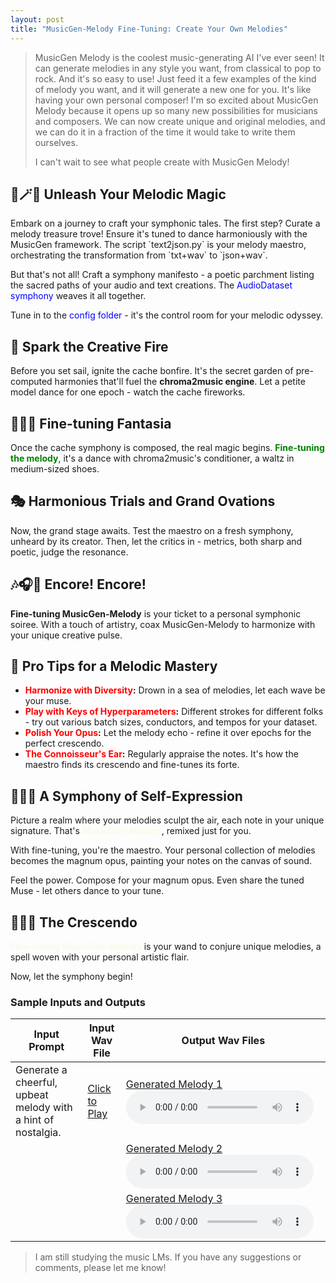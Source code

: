 ```yaml
---
layout: post
title: "MusicGen-Melody Fine-Tuning: Create Your Own Melodies"
---
```


> MusicGen Melody is the coolest music-generating AI I've ever seen! It can generate melodies in any style you want, from classical to pop to rock. And it's so easy to use! Just feed it a few examples of the kind of melody you want, and it will generate a new one for you. It's like having your own personal composer! I'm so excited about MusicGen Melody because it opens up so many new possibilities for musicians and composers. We can now create unique and original melodies, and we can do it in a fraction of the time it would take to write them ourselves.
>
> I can't wait to see what people create with MusicGen Melody!

## 🧙🪄✨ Unleash Your Melodic Magic
<definition>
Embark on a journey to craft your symphonic tales. The first step? Curate a melody treasure trove! Ensure it's tuned to dance harmoniously with the MusicGen framework. The script `text2json.py` is your melody maestro, orchestrating the transformation from `txt+wav` to `json+wav`.

But that's not all! Craft a symphony manifesto - a poetic parchment listing the sacred paths of your audio and text creations. The <span style="color:blue">AudioDataset symphony</span> weaves it all together.

Tune in to the <span style="color:blue">config folder</span> - it's the control room for your melodic odyssey.
</definition>


## 🌟 Spark the Creative Fire

Before you set sail, ignite the cache bonfire. It's the secret garden of pre-computed harmonies that'll fuel the **chroma2music engine**. Let a petite model dance for one epoch - watch the cache fireworks.

## 👏👏👏 Fine-tuning Fantasia

Once the cache symphony is composed, the real magic begins. **<span style="color:green">Fine-tuning the melody</span>**, it's a dance with chroma2music's conditioner, a waltz in medium-sized shoes.

## 🎭 Harmonious Trials and Grand Ovations

Now, the grand stage awaits. Test the maestro on a fresh symphony, unheard by its creator. Then, let the critics in - metrics, both sharp and poetic, judge the resonance.

## 🎶🎧🎹 Encore! Encore!

**Fine-tuning MusicGen-Melody** is your ticket to a personal symphonic soiree. With a touch of artistry, coax MusicGen-Melody to harmonize with your unique creative pulse.

## 🚀 Pro Tips for a Melodic Mastery

- **<span style="color:red">Harmonize with Diversity</span>:** Drown in a sea of melodies, let each wave be your muse.
- **<span style="color:red">Play with Keys of Hyperparameters</span>:** Different strokes for different folks - try out various batch sizes, conductors, and tempos for your dataset.
- **<span style="color:red">Polish Your Opus</span>:** Let the melody echo - refine it over epochs for the perfect crescendo.
- **<span style="color:red">The Connoisseur's Ear</span>:** Regularly appraise the notes. It's how the maestro finds its crescendo and fine-tunes its forte.

## 🎻🎼🎵 A Symphony of Self-Expression

Picture a realm where your melodies sculpt the air, each note in your unique signature. That's **<span style="color:#F9FAE6">MusicGen-Melody</span>**, remixed just for you.

With fine-tuning, you're the maestro. Your personal collection of melodies becomes the magnum opus, painting your notes on the canvas of sound.

Feel the power. Compose for your magnum opus. Even share the tuned Muse - let others dance to your tune.

## 🥁🎸🎹 The Crescendo

**<span style="color:#F9FAE6">Fine-tuning MusicGen-Melody</span>** is your wand to conjure unique melodies, a spell woven with your personal artistic flair.

Now, let the symphony begin!

### Sample Inputs and Outputs

| Input Prompt | Input Wav File | Output Wav Files          |
|--------------|----------------|--------------------------|
| Generate a cheerful, upbeat melody with a hint of nostalgia. | [Click to Play](/assets/Mohan-Theme-035.mp3) | [Generated Melody 1](/path/to/output1.wav) <audio controls><source src="/assets/Mohan-Theme-035.mp3" type="audio/mp3"></audio> |
|              |                | [Generated Melody 2](/assets/Mohan-Theme-035.mp3) <audio controls><source src="/assets/Mohan-Theme-035.mp3" type="audio/mp3"></audio> |
|              |                | [Generated Melody 3](/assets/Mohan-Theme-035.mp3) <audio controls><source src="/assets/Mohan-Theme-035.mp3" type="audio/mp3"></audio> |




<div id="disqus_thread"></div>
<script>
var disqus_config = function () {
this.page.url = "{{ page.url | absolute_url }}";
this.page.identifier = "{{ page.url | absolute_url }}";
};
(function() { // DON'T EDIT BELOW THIS LINE
var d = document, s = d.createElement('script');
s.src = 'https://reedn.disqus.com/embed.js';
s.setAttribute('data-timestamp', +new Date());
(d.head || d.body).appendChild(s);
})();
</script>
	
	
> I am still studying the music LMs. If you have any suggestions  or comments, please let me know!

